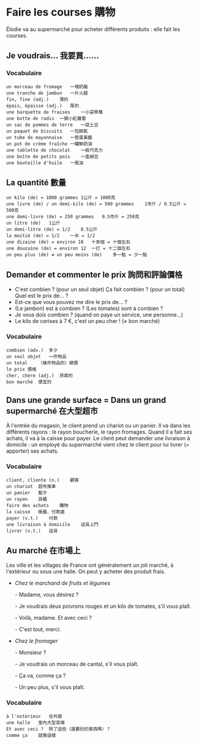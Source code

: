 # Faire les courses 購物

Élodie va au supermarché pour acheter différents produits : elle fait les courses.

## Je voudrais... 我要買……

### Vocabulaire

```
un morceau de fromage	一塊奶酪
une tranche de jambon	一片火腿
fin, fine (adj.)	薄的
épais, épaisse (adj.)	厚的
une barquette de fraises	一小袋草莓
une botte de radis	一捆小紅蘿蔔
un sac de pommes de terre	一袋土豆
un paquet de biscuits	一包餅乾
un tube de mayonnaise	一管蛋黃醬
un pot de crème fraîche	一罐鮮奶油
une tablette de chocolat	一板巧克力
une boîte de petits pois	一盒豌豆
une bouteille d'huile	一瓶油
```

## La quantité 數量

```
un kilo (de) = 1000 grammes	1公斤 = 1000克
une livre (de) / un demi-kilo (de) = 500 grammes	1市斤 / 0.5公斤 = 500克
une demi-livre (de) = 250 grammes	0.5市斤 = 250克
un litre (de)	1公斤
un demi-litre (de) = 1/2	0.5公斤
la moitié (de) = 1/2	一半 = 1/2
une dizaine (de) = environ 10	十來個 = 十個左右
une douzaine (de) = environ 12	一打 = 十二個左右
un peu plus (de) ≠ un peu moins (de)	多一點 = 少一點
```

## Demander et commenter le prix 詢問和評論價格

* C'est combien ? (pour un seul objet) Ça fait combien ? (pour un total) Quel est le prix de... ?
* Est-ce que vous pouvez me dire le prix de... ?
* (Le jambon) est à combien ? (Les tomates) sont à combien ?
* Je vous dois combien ? (quand on paye un service, une personne...)
* Le kilo de cerises à 7 &euro;, c'est un peu cher ! (&ne; bon marché)

### Vocabulaire

```
combien (adv.)	多少
un seul objet	一件物品
un total	（幾件物品的）總價
le prix	價格
cher, chère (adj.)	昂貴的
bon marché	便宜的
```

## Dans une grande surface = Dans un grand supermarché 在大型超市

À l'entrée du magasin, le client prend un chariot ou un panier. Il va dans les différents rayons : le rayon boucherie, le rayon fromages. Quand il a fait ses achats, il va à la caisse pour payer. Le client peut demander une livraison à domicile : un employé du supermarché vient chez le client pour lui livrer (= apporter) ses achats.

### Vocabulaire

```
client, cliente (n.)	顧客
un chariot	超市推車
un panier	籃子
un rayon	貨櫃
faire des achats	購物
la caisse	帳臺、付款處
payer (v.t.)	付款
une livraison à domicile	送貨上門
livrer (v.t.)	送貨
```

## Au marché 在市場上

Les ville et les villages de France ont généralement un joli marché, à l'extérieur ou sous une halle. On peut y acheter des produit frais.

* *Chez le marchand de fruits et légumes*

    \- Madame, vous désirez ?

    \- Je voudrais deux poivrons rouges et un kilo de tomates, s'il vous plaît.

    \- Voilà, madame. Et avec ceci ?

    \- C'est tout, merci.

* *Chez le fromager*

    \- Monsieur ?

    \- Je voudrais un morceau de cantal, s'il vous plaît.

    \- Ça va, comme ça ?

    \- Un peu plus, s'il vous plaît.

### Vocabulaire

```
à l'extérieur	在外面
une halle	室內大型菜場
Et avec ceci ?	除了這些（還要別的東西嗎）？
comme ça	就像這樣
```

